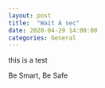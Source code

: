 ```yaml
---
layout: post
title:  "Wait A sec"
date: 2020-04-29 14:00:00
categories: General
--- 
```

this is a test

Be Smart, Be Safe  
